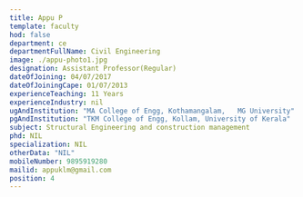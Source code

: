 ```yaml
---
title: Appu P
template: faculty
hod: false
department: ce
departmentFullName: Civil Engineering
image: ./appu-photo1.jpg
designation: Assistant Professor(Regular)
dateOfJoining: 04/07/2017
dateOfJoiningCape: 01/07/2013
experienceTeaching: 11 Years
experienceIndustry: nil
ugAndInstitution: "MA College of Engg, Kothamangalam,   MG University"
pgAndInstitution: "TKM College of Engg, Kollam, University of Kerala"
subject: Structural Engineering and construction management
phd: NIL
specialization: NIL
otherData: "NIL"
mobileNumber: 9895919280
mailid: appuklm@gmail.com
position: 4
---
```

